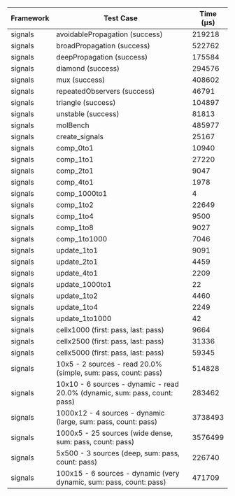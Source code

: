 | Framework | Test Case | Time (μs) |
| --- | --- | --- |
| signals | avoidablePropagation (success) | 219218 |
| signals | broadPropagation (success) | 522762 |
| signals | deepPropagation (success) | 175584 |
| signals | diamond (success) | 294576 |
| signals | mux (success) | 408602 |
| signals | repeatedObservers (success) | 46791 |
| signals | triangle (success) | 104897 |
| signals | unstable (success) | 81813 |
| signals | molBench | 485977 |
| signals | create_signals | 25167 |
| signals | comp_0to1 | 10940 |
| signals | comp_1to1 | 27220 |
| signals | comp_2to1 | 9047 |
| signals | comp_4to1 | 1978 |
| signals | comp_1000to1 | 4 |
| signals | comp_1to2 | 22649 |
| signals | comp_1to4 | 9500 |
| signals | comp_1to8 | 9027 |
| signals | comp_1to1000 | 7046 |
| signals | update_1to1 | 9091 |
| signals | update_2to1 | 4459 |
| signals | update_4to1 | 2209 |
| signals | update_1000to1 | 22 |
| signals | update_1to2 | 4460 |
| signals | update_1to4 | 2249 |
| signals | update_1to1000 | 42 |
| signals | cellx1000 (first: pass, last: pass) | 9664 |
| signals | cellx2500 (first: pass, last: pass) | 31336 |
| signals | cellx5000 (first: pass, last: pass) | 59345 |
| signals | 10x5 - 2 sources - read 20.0% (simple, sum: pass, count: pass) | 514828 |
| signals | 10x10 - 6 sources - dynamic - read 20.0% (dynamic, sum: pass, count: pass) | 283462 |
| signals | 1000x12 - 4 sources - dynamic (large, sum: pass, count: pass) | 3738493 |
| signals | 1000x5 - 25 sources (wide dense, sum: pass, count: pass) | 3576499 |
| signals | 5x500 - 3 sources (deep, sum: pass, count: pass) | 226740 |
| signals | 100x15 - 6 sources - dynamic (very dynamic, sum: pass, count: pass) | 471709 |
